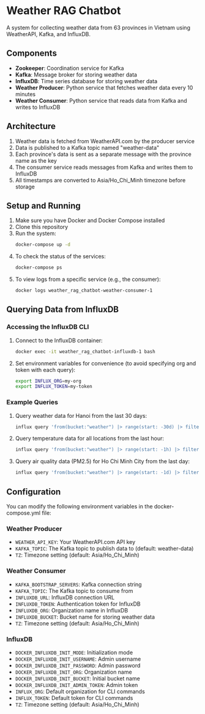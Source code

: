 # Weather RAG Chatbot

A system for collecting weather data from 63 provinces in Vietnam using WeatherAPI, Kafka, and InfluxDB.

## Components

- **Zookeeper**: Coordination service for Kafka
- **Kafka**: Message broker for storing weather data
- **InfluxDB**: Time series database for storing weather data
- **Weather Producer**: Python service that fetches weather data every 10 minutes
- **Weather Consumer**: Python service that reads data from Kafka and writes to InfluxDB

## Architecture

1. Weather data is fetched from WeatherAPI.com by the producer service
2. Data is published to a Kafka topic named "weather-data"
3. Each province's data is sent as a separate message with the province name as the key
4. The consumer service reads messages from Kafka and writes them to InfluxDB
5. All timestamps are converted to Asia/Ho_Chi_Minh timezone before storage

## Setup and Running

1. Make sure you have Docker and Docker Compose installed
2. Clone this repository
3. Run the system:
   ```bash
   docker-compose up -d
   ```
4. To check the status of the services:
   ```bash
   docker-compose ps
   ```
5. To view logs from a specific service (e.g., the consumer):
   ```bash
   docker logs weather_rag_chatbot-weather-consumer-1
   ```

## Querying Data from InfluxDB

### Accessing the InfluxDB CLI

1. Connect to the InfluxDB container:
   ```bash
   docker exec -it weather_rag_chatbot-influxdb-1 bash
   ```

2. Set environment variables for convenience (to avoid specifying org and token with each query):
   ```bash
   export INFLUX_ORG=my-org
   export INFLUX_TOKEN=my-token
   ```

### Example Queries

1. Query weather data for Hanoi from the last 30 days:
   ```bash
   influx query 'from(bucket:"weather") |> range(start: -30d) |> filter(fn: (r) => r._measurement == "weather" and r.location == "Hanoi")'
   ```

2. Query temperature data for all locations from the last hour:
   ```bash
   influx query 'from(bucket:"weather") |> range(start: -1h) |> filter(fn: (r) => r._measurement == "weather" and r._field == "temp_c")'
   ```

3. Query air quality data (PM2.5) for Ho Chi Minh City from the last day:
   ```bash
   influx query 'from(bucket:"weather") |> range(start: -1d) |> filter(fn: (r) => r._measurement == "weather" and r._field == "pm2_5" and r.location == "Ho Chi Minh City")'
   ```

## Configuration

You can modify the following environment variables in the docker-compose.yml file:

### Weather Producer
- `WEATHER_API_KEY`: Your WeatherAPI.com API key
- `KAFKA_TOPIC`: The Kafka topic to publish data to (default: weather-data)
- `TZ`: Timezone setting (default: Asia/Ho_Chi_Minh)

### Weather Consumer
- `KAFKA_BOOTSTRAP_SERVERS`: Kafka connection string
- `KAFKA_TOPIC`: The Kafka topic to consume from
- `INFLUXDB_URL`: InfluxDB connection URL
- `INFLUXDB_TOKEN`: Authentication token for InfluxDB
- `INFLUXDB_ORG`: Organization name in InfluxDB
- `INFLUXDB_BUCKET`: Bucket name for storing weather data
- `TZ`: Timezone setting (default: Asia/Ho_Chi_Minh)

### InfluxDB
- `DOCKER_INFLUXDB_INIT_MODE`: Initialization mode
- `DOCKER_INFLUXDB_INIT_USERNAME`: Admin username
- `DOCKER_INFLUXDB_INIT_PASSWORD`: Admin password
- `DOCKER_INFLUXDB_INIT_ORG`: Organization name
- `DOCKER_INFLUXDB_INIT_BUCKET`: Initial bucket name
- `DOCKER_INFLUXDB_INIT_ADMIN_TOKEN`: Admin token
- `INFLUX_ORG`: Default organization for CLI commands
- `INFLUX_TOKEN`: Default token for CLI commands
- `TZ`: Timezone setting (default: Asia/Ho_Chi_Minh)
